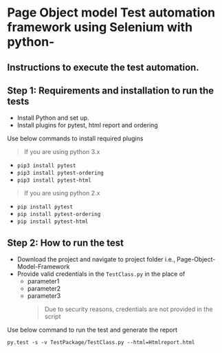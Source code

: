 # Page Object model Test automation framework using Selenium with python-

## Instructions to execute the test automation.

## Step 1: Requirements and installation to run the tests

 - Install Python and set up.
 - Install plugins for pytest, html report and ordering

Use below commands to install required plugins

> If you are using python 3.x
 - `pip3 install pytest`
 - `pip3 install pytest-ordering`
 - `pip3 install pytest-html`

> If you are using python 2.x
 - `pip install pytest`
 - `pip install pytest-ordering`
 - `pip install pytest-html`

## Step 2: How to run the test

 - Download the project and navigate to project folder i.e., Page-Object-Model-Framework
 - Provide valid credentials in the `TestClass.py` in the place of 
   - parameter1
   - parameter2
   - parameter3
        > Due to security reasons, credentials are not provided in the script

Use below command to run the test and generate the report

```
py.test -s -v TestPackage/TestClass.py --html=Htmlreport.html
```
